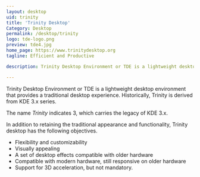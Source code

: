 ```yaml
---
layout: desktop
uid: trinity
title: 'Trinity Desktop'
Category: Desktop
permalink: /desktop/trinity
logo: tde-logo.png
preview: tde4.jpg
home_page: https://www.trinitydesktop.org
tagline: Efficient and Productive

description: Trinity Desktop Environment or TDE is a lightweight desktop environment that provides a traditional desktop experience.

---
```


Trinity Desktop Environment or TDE is a lightweight desktop environment that provides a traditional desktop experience. Historically, Trinity is derived from KDE 3.x series.

The name *Trinity* indicates 3, which carries the legacy of KDE 3.x.

In addition to retaining the traditional appearance and functionality, Trinity desktop has the following objectives.

- Flexibility and customizability
- Visually appealing
- A set of desktop effects compatible with older hardware
- Compatible with modern hardware, still responsive on older hardware
- Support for 3D acceleration, but not mandatory.